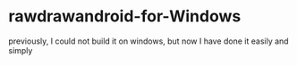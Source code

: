 # rawdrawandroid-for-Windows
previously, I could not build it on windows, but now I have done it easily and simply
